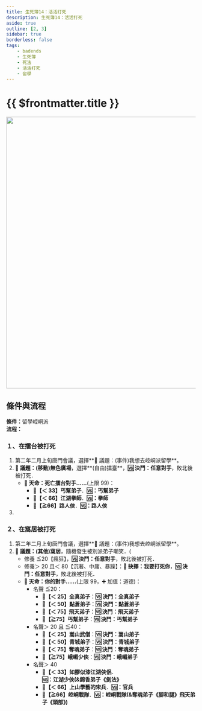 ```yaml
---
title: 生死簿14：活活打死
description: 生死簿14：活活打死
aside: true
outline: [2, 3]
sidebar: true
borderless: false
tags:
    - badends
    - 生死簿
    - 死法
    - 活活打死
    - 留學
---
```


# {{ $frontmatter.title }}

<img width="720" src="/images/badends/badend14.webp">

## 條件與流程

<b>條件：</b>留學崆峒派<br>
<b>流程：</b><br>

### １、在擂台被打死

1. 第二年二月上旬唐門會議，選擇**📜 議題：(事件)我想去崆峒派留學**。
2. **📜 議題：(移動)無色廣場**，選擇**(自由)擂臺**，**🆚 決鬥：任意對手**，敗北後被打死．
    - **🎲 天命：死亡擂台對手......**(上限 99)：
        - **🧾【＜ 33】丐幫弟子**．**🆚：丐幫弟子**
        - **🧾【＜ 66】江湖拳師**．**🆚：拳師**
        - **🧾【≧66】路人俠**．**🆚：路人俠**
3.

### ２、在窩居被打死

1. 第二年二月上旬唐門會議，選擇**📜 議題：(事件)我想去崆峒派留學**。
2. **📜 議題：(其他)窩居**，隨機發生被別派弟子嘲笑．(
    - 修養 ≦20【瘋狂】，**🆚 決鬥：任意對手**，敗北後被打死．
    - 修養＞ 20 且＜ 80【沉著、中庸、暴躁】：**📖 抉擇：我要打死你**，**🆚 決鬥：任意對手**，敗北後被打死．
    - **🎲 天命：你的對手......**(上限 99，➕ 加值：道德)：
        - 名聲 ≦20：
            - **🧾【＜ 25】全真弟子**：**🆚 決鬥：全真弟子**
            - **🧾【＜ 50】點蒼弟子**：**🆚 決鬥：點蒼弟子**
            - **🧾【＜ 75】飛天弟子**：**🆚 決鬥：飛天弟子**
            - **🧾【≧75】丐幫弟子**：**🆚 決鬥：丐幫弟子**
        - 名聲＞ 20 且 ≦40：
            - **🧾【＜ 25】嵩山武僧**：**🆚 決鬥：嵩山弟子**
            - **🧾【＜ 50】青城弟子**：**🆚 決鬥：青城弟子**
            - **🧾【＜ 75】奪魂弟子**：**🆚 決鬥：奪魂弟子**
            - **🧾【≧75】峨嵋少俠**：**🆚 決鬥：峨嵋弟子**
        - 名聲＞ 40
            - **🧾【＜ 33】如膠似漆江湖俠侶**．**🆚：江湖少俠(&錦香弟子《劍法》**
            - **🧾【＜ 66】上山學藝的宋兵**．**🆚：官兵**
            - **🧾【≧66】崆峒戰隊**．**🆚：崆峒戰隊(&奪魂弟子《腳和腿》飛天弟子《頭部》)**
